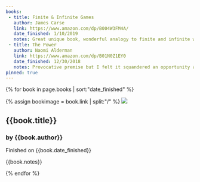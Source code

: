 ```yaml
---
books:
 - title: Finite & Infinite Games
   author: James Carse
   link: https://www.amazon.com/dp/B004W3FM4A/
   date_finished: 1/10/2019
   notes: Great unique book, wonderful analogy to finite and infinite writing....
 - title: The Power
   author: Naomi Alderman
   link: https://www.amazon.com/dp/B01N0Z1EY0
   date_finished: 12/30/2018
   notes: Provocative premise but I felt it squandered an opportunity at a deeper political and/or emotional exploration of what would happen if teenage girls gained a new incredible power. Somehow it resorted to.... fucking and fighting?
pinned: true
---
```


{% for book in page.books | sort:"date_finished" %}
<div class="pa2 bb dib">

<div class="w-25 fl pa4">
{% assign bookimage = book.link | split:"/" %}
  <img src="http://images.amazon.com/images/P/{{bookimage | last}}.01.LZZZZZZ.jpg" />
</div>

<div class="w-75 fl pa4">
  <h2 class="ma0">{{book.title}}</h2>
  <h3 class="ma0">by {{book.author}}</h3>
  <div class="gray f5">Finished on {{book.date_finished}}</div>
  <p class="mt2">{{book.notes}}</p>
</div>


</div>
{% endfor %}